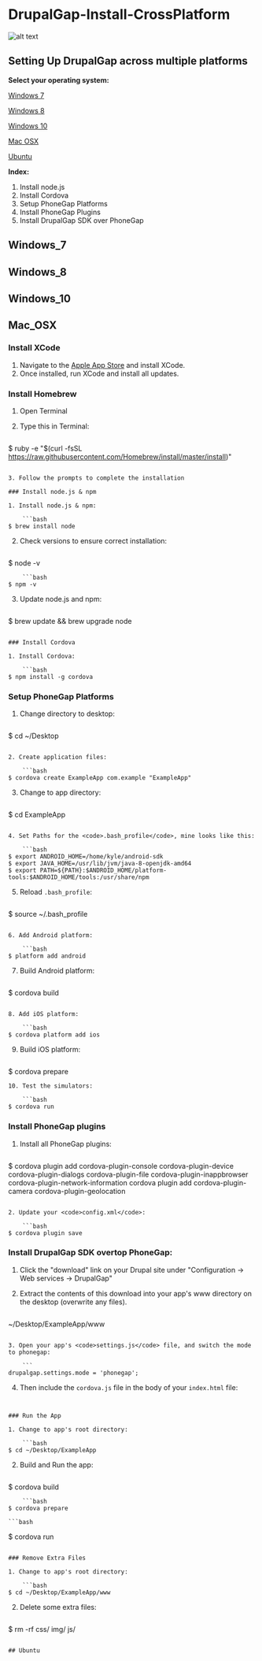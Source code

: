 # DrupalGap-Install-CrossPlatform

![alt text](https://www.drupal.org/files/project-images/drupalgap-wide.jpg "DrupalGap")

## Setting Up DrupalGap across multiple platforms

**Select your operating system:**

[Windows 7](#windows_7)

[Windows 8](#windows_8)

[Windows 10](#windows_10)

[Mac OSX](#mac_OSX)

[Ubuntu](#ubuntu)

**Index:**

1. Install node.js
2. Install Cordova
3. Setup PhoneGap Platforms
4. Install PhoneGap Plugins
5. Install DrupalGap SDK over PhoneGap

## Windows_7

## Windows_8

## Windows_10

## Mac_OSX
### Install XCode
1. Navigate to the [Apple App Store](https://itunes.apple.com/us/app/xcode/id497799835?mt=12) and install XCode.
2. Once installed, run XCode and install all updates.

### Install Homebrew
1. Open Terminal
2. Type this in Terminal:

    ```bash
$ ruby -e "$(curl -fsSL https://raw.githubusercontent.com/Homebrew/install/master/install)"
```

3. Follow the prompts to complete the installation

### Install node.js & npm

1. Install node.js & npm:

    ```bash
$ brew install node
```

2. Check versions to ensure correct installation:

    ```bash
$ node -v
```
    ```bash
$ npm -v
```

3. Update node.js and npm:

    ```bash
$ brew update && brew upgrade node
```

### Install Cordova

1. Install Cordova:

    ```bash
$ npm install -g cordova
```

### Setup PhoneGap Platforms

1. Change directory to desktop:

    ```bash
$ cd ~/Desktop
```

2. Create application files:

    ```bash
$ cordova create ExampleApp com.example "ExampleApp"
```

3. Change to app directory:

    ```bash
$ cd ExampleApp
```

4. Set Paths for the <code>.bash_profile</code>, mine looks like this:

    ```bash
$ export ANDROID_HOME=/home/kyle/android-sdk
$ export JAVA_HOME=/usr/lib/jvm/java-8-openjdk-amd64
$ export PATH=${PATH}:$ANDROID_HOME/platform-tools:$ANDROID_HOME/tools:/usr/share/npm
```

5. Reload <code>.bash_profile</code>:

    ```bash
$ source ~/.bash_profile
```

6. Add Android platform:

    ```bash
$ platform add android
```

7. Build Android platform:

    ```bash
$ cordova build
```

8. Add iOS platform:

    ```bash
$ cordova platform add ios
```

9. Build iOS platform:

    ```bash
$ cordova prepare
```
10. Test the simulators:

    ```bash
$ cordova run
```

### Install PhoneGap plugins

1. Install all PhoneGap plugins:

    ```bash
$ cordova plugin add cordova-plugin-console cordova-plugin-device cordova-plugin-dialogs cordova-plugin-file cordova-plugin-inappbrowser cordova-plugin-network-information cordova plugin add cordova-plugin-camera cordova-plugin-geolocation
```

2. Update your <code>config.xml</code>:

    ```bash
$ cordova plugin save
```

### Install DrupalGap SDK overtop PhoneGap:

1. Click the "download" link on your Drupal site under "Configuration -> Web services -> DrupalGap"
2. Extract the contents of this download into your app's www directory on the desktop (overwrite any files).

    ```
~/Desktop/ExampleApp/www
```

3. Open your app's <code>settings.js</code> file, and switch the mode to phonegap:

    ```
drupalgap.settings.mode = 'phonegap';
```

4. Then include the <code>cordova.js</code> file in the body of your <code>index.html</code> file:

    ```
<!-- Load PhoneGap (Cordova) -->
<script type="text/javascript" src="cordova.js"></script>
```

### Run the App

1. Change to app's root directory:

    ```bash
$ cd ~/Desktop/ExampleApp
```

2. Build and Run the app:

    ```bash
$ cordova build
```
    ```bash
$ cordova prepare
```
    ```bash
$ cordova run
```

### Remove Extra Files

1. Change to app's root directory:

    ```bash
$ cd ~/Desktop/ExampleApp/www
```

2. Delete some extra files:

    ```bash
$ rm -rf css/ img/ js/
```

## Ubuntu
